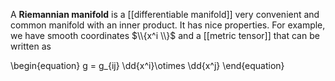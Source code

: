 A **Riemannian manifold** is a [[differentiable manifold]] very convenient and common manifold with an inner product. It has nice properties. For example, we have smooth coordinates $\\{x^i \\}$ and a [[metric tensor]] that can be written as

\begin{equation}
g = g_{ij} \dd{x^i}\otimes \dd{x^j}
\end{equation}